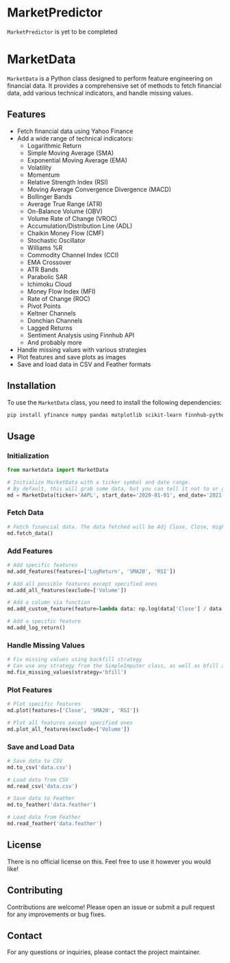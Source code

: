 # MarketPredictor

`MarketPredictor` is yet to be completed

# MarketData

`MarketData` is a Python class designed to perform feature engineering on financial data. It provides a comprehensive set of methods to fetch financial data, add various technical indicators, and handle missing values.

## Features

- Fetch financial data using Yahoo Finance
- Add a wide range of technical indicators:
    - Logarithmic Return
    - Simple Moving Average (SMA)
    - Exponential Moving Average (EMA)
    - Volatility
    - Momentum
    - Relative Strength Index (RSI)
    - Moving Average Convergence Divergence (MACD)
    - Bollinger Bands
    - Average True Range (ATR)
    - On-Balance Volume (OBV)
    - Volume Rate of Change (VROC)
    - Accumulation/Distribution Line (ADL)
    - Chaikin Money Flow (CMF)
    - Stochastic Oscillator
    - Williams %R
    - Commodity Channel Index (CCI)
    - EMA Crossover
    - ATR Bands
    - Parabolic SAR
    - Ichimoku Cloud
    - Money Flow Index (MFI)
    - Rate of Change (ROC)
    - Pivot Points
    - Keltner Channels
    - Donchian Channels
    - Lagged Returns
    - Sentiment Analysis using Finnhub API
    - And probably more
- Handle missing values with various strategies
- Plot features and save plots as images
- Save and load data in CSV and Feather formats

## Installation

To use the `MarketData` class, you need to install the following dependencies:

```bash
pip install yfinance numpy pandas matplotlib scikit-learn finnhub-python
```

## Usage

### Initialization

```python
from marketdata import MarketData

# Initialize MarketData with a ticker symbol and date range.
# By default, this will grab some data, but you can tell it not to or give it data directly.
md = MarketData(ticker='AAPL', start_date='2020-01-01', end_date='2021-01-01')
```

### Fetch Data

```python
# Fetch financial data. The data fetched will be Adj Close, Close, High, Low, Open, and Volume.
md.fetch_data()
```

### Add Features

```python
# Add specific features
md.add_features(features=['LogReturn', 'SMA20', 'RSI'])

# Add all possible features except specified ones
md.add_all_features(exclude=['Volume'])

# Add a column via function
md.add_custom_feature(feature=lambda data: np.log(data['Close'] / data['Close'].shift(2)), feature_column='LogReturnDoubleShift')

# Add a specific feature
md.add_log_return()
```

### Handle Missing Values

```python
# Fix missing values using backfill strategy
# Can use any strategy from the SimpleImputer class, as well as bfill and ffill
md.fix_missing_values(strategy='bfill')
```

### Plot Features

```python
# Plot specific features
md.plot(features=['Close', 'SMA20', 'RSI'])

# Plot all features except specified ones
md.plot_all_features(exclude=['Volume'])
```

### Save and Load Data

```python
# Save data to CSV
md.to_csv('data.csv')

# Load data from CSV
md.read_csv('data.csv')

# Save data to Feather
md.to_feather('data.feather')

# Load data from Feather
md.read_feather('data.feather')
```

## License

There is no official license on this. Feel free to use it however you would like!

## Contributing

Contributions are welcome! Please open an issue or submit a pull request for any improvements or bug fixes.

## Contact

For any questions or inquiries, please contact the project maintainer.
